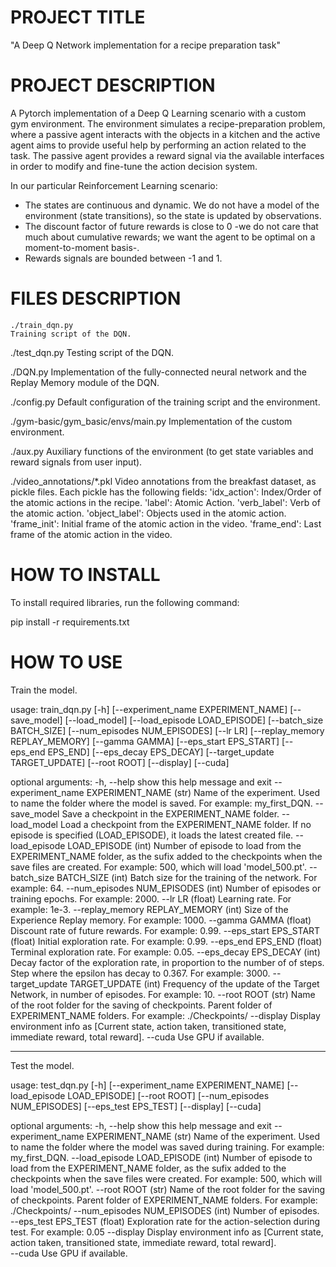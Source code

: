 # PROJECT TITLE 
"A Deep Q Network implementation for a recipe preparation task"

# PROJECT DESCRIPTION

A Pytorch implementation of a Deep Q Learning scenario with a custom gym environment. The environment simulates a recipe-preparation problem, where a passive agent interacts with the objects in a kitchen and the active agent aims to provide useful help by performing an action related to the task.
The passive agent provides a reward signal via the available interfaces in order to modify and fine-tune the action decision system. 

In our particular Reinforcement Learning scenario:
- The states are continuous and dynamic. We do not have a model of the environment (state transitions), so the state is updated by observations.
- The discount factor of future rewards is close to 0 -we do not care that much about cumulative rewards; we want the agent to be optimal on a moment-to-moment basis-.
- Rewards signals are bounded between -1 and 1. 


# FILES DESCRIPTION
```
./train_dqn.py
Training script of the DQN.
```

./test_dqn.py
Testing script of the DQN.

./DQN.py
Implementation of the fully-connected neural network and the Replay Memory module of the DQN.

./config.py
Default configuration of the training script and the environment. 

./gym-basic/gym_basic/envs/main.py
Implementation of the custom environment.

./aux.py
Auxiliary functions of the environment (to get state variables and reward signals from user input).


./video_annotations/*.pkl
Video annotations from the breakfast dataset, as pickle files.
Each pickle has the following fields:
	'idx_action': Index/Order of the atomic actions in the recipe.
	'label': Atomic Action.
	'verb_label': Verb of the atomic action. 
	'object_label': Objects used in the atomic action. 
	'frame_init': Initial frame of the atomic action in the video.
	'frame_end': Last frame of the atomic action in the video. 



# HOW TO INSTALL
To install required libraries, run the following command:

pip install -r requirements.txt




# HOW TO USE
Train the model.

usage: train_dqn.py [-h] [--experiment_name EXPERIMENT_NAME] [--save_model] [--load_model]
                    [--load_episode LOAD_EPISODE] [--batch_size BATCH_SIZE]
                    [--num_episodes NUM_EPISODES] [--lr LR] [--replay_memory REPLAY_MEMORY]
                    [--gamma GAMMA] [--eps_start EPS_START] [--eps_end EPS_END]
                    [--eps_decay EPS_DECAY] [--target_update TARGET_UPDATE] [--root ROOT]
                    [--display] [--cuda]

optional arguments:
  -h, --help            show this help message and exit
  --experiment_name EXPERIMENT_NAME
                        (str) Name of the experiment. Used to name the folder where the model is
                        saved. For example: my_first_DQN.
  --save_model          Save a checkpoint in the EXPERIMENT_NAME folder.
  --load_model          Load a checkpoint from the EXPERIMENT_NAME folder. If no episode is
                        specified (LOAD_EPISODE), it loads the latest created file.
  --load_episode LOAD_EPISODE
                        (int) Number of episode to load from the EXPERIMENT_NAME folder, as the
                        sufix added to the checkpoints when the save files are created. For
                        example: 500, which will load 'model_500.pt'.
  --batch_size BATCH_SIZE
                        (int) Batch size for the training of the network. For example: 64.
  --num_episodes NUM_EPISODES
                        (int) Number of episodes or training epochs. For example: 2000.
  --lr LR               (float) Learning rate. For example: 1e-3.
  --replay_memory REPLAY_MEMORY
                        (int) Size of the Experience Replay memory. For example: 1000.
  --gamma GAMMA         (float) Discount rate of future rewards. For example: 0.99.
  --eps_start EPS_START
                        (float) Initial exploration rate. For example: 0.99.
  --eps_end EPS_END     (float) Terminal exploration rate. For example: 0.05.
  --eps_decay EPS_DECAY
                        (int) Decay factor of the exploration rate, in proportion to the number
                        of of steps. Step where the epsilon has decay to 0.367. For example: 3000.
  --target_update TARGET_UPDATE
                        (int) Frequency of the update of the Target Network, in number of
                        episodes. For example: 10.
  --root ROOT           (str) Name of the root folder for the saving of checkpoints. Parent
                        folder of EXPERIMENT_NAME folders. For example: ./Checkpoints/
  --display             Display environment info as [Current state, action taken, transitioned
                        state, immediate reward, total reward].
  --cuda                Use GPU if available.


------------------------------------------------
Test the model.

usage: test_dqn.py [-h] [--experiment_name EXPERIMENT_NAME] [--load_episode LOAD_EPISODE]
                   [--root ROOT] [--num_episodes NUM_EPISODES] [--eps_test EPS_TEST] [--display] [--cuda]

optional arguments:
  -h, --help            show this help message and exit
  --experiment_name EXPERIMENT_NAME
                        (str) Name of the experiment. Used to name the folder where the model was
                        saved during training. For example: my_first_DQN.
  --load_episode LOAD_EPISODE
                        (int) Number of episode to load from the EXPERIMENT_NAME folder, as the
                        sufix added to the checkpoints when the save files were created. For
                        example: 500, which will load 'model_500.pt'.
  --root ROOT           (str) Name of the root folder for the saving of checkpoints. Parent
                        folder of EXPERIMENT_NAME folders. For example: ./Checkpoints/
  --num_episodes NUM_EPISODES
                        (int) Number of episodes.
  --eps_test EPS_TEST   (float) Exploration rate for the action-selection during test. For
                        example: 0.05
  --display             Display environment info as [Current state, action taken, transitioned
                        state, immediate reward, total reward].                        
  --cuda                Use GPU if available.


